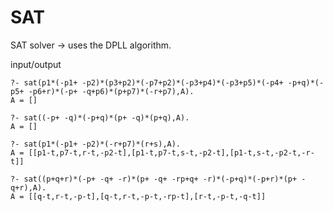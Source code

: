 # SAT
SAT solver -> uses the DPLL algorithm.

input/output  

    ?- sat(p1*(-p1+ -p2)*(p3+p2)*(-p7+p2)*(-p3+p4)*(-p3+p5)*(-p4+ -p+q)*(-p5+ -p6+r)*(-p+ -q+p6)*(p+p7)*(-r+p7),A).
    A = []

    ?- sat((-p+ -q)*(-p+q)*(p+ -q)*(p+q),A).
    A = []

    ?- sat(p1*(-p1+ -p2)*(-r+p7)*(r+s),A).
    A = [[p1-t,p7-t,r-t,-p2-t],[p1-t,p7-t,s-t,-p2-t],[p1-t,s-t,-p2-t,-r-t]]

    ?- sat((p+q+r)*(-p+ -q+ -r)*(p+ -q+ -rp+q+ -r)*(-p+q)*(-p+r)*(p+ -q+r),A).
    A = [[q-t,r-t,-p-t],[q-t,r-t,-p-t,-rp-t],[r-t,-p-t,-q-t]]
